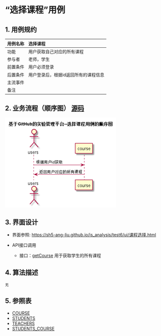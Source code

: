 # “选择课程”用例
## 1. 用例规约

| 用例名称 | 选择课程                             |
| -------- | :----------------------------------- |
| 功能     | 用户获取自己对应的所有课程           |
| 参与者   | 老师，学生                           |
| 前置条件 | 用户必须登录                         |
| 后置条件 | 用户登录后，根据id返回所有的课程信息 |
| 主流事件 |                                      |
| 备注     |                                      |

## 2. 业务流程（顺序图） [源码](../src/选择课程.puml)
![sequence1](../images/选择课程.png) 


## 3. 界面设计
- 界面参照: https://sh5-ang-liu.github.io/is_analysis/test6/ui/课程选择.html

- API接口调用
  - 接口：[getCourse](../接口/getCourses.md)
    用于获取学生的所有课程

    
## 4. 算法描述
    无

## 5. 参照表

- [COURSE](../数据库设计.md/#COURSE)
- [STUDENTS](../数据库设计.md/#STUDENTS)
- [TEACHERS](../数据库设计.md/#TEACHERS)
- [STUDENTS_COURSE](../数据库设计.md/#STUDENTS_COURSE)

  
